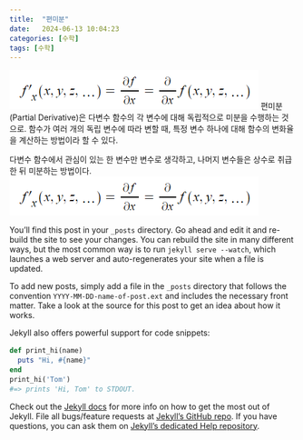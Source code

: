 ```yaml
---
title:  "편미분"
date:   2024-06-13 10:04:23
categories: [수학]
tags: [수학]
---
```

![이미지이름](/images/2024061403체인룰/1.png)
편미분(Partial Derivative)은 다변수 함수의 각 변수에 대해 독립적으로 미분을 수행하는 것으로. 함수가 여러 개의 독립 변수에 따라 변할 때, 특정 변수 하나에 대해 함수의 변화율을 계산하는 방법이라 할 수 있다.  

다변수 함수에서 관심이 있는 한 변수만 변수로 생각하고, 나머지 변수들은 상수로 취급한 뒤 미분하는 방법이다.
![이미지이름](/images/2024061403체인룰/1.png)


You’ll find this post in your `_posts` directory. Go ahead and edit it and re-build the site to see your changes. You can rebuild the site in many different ways, but the most common way is to run `jekyll serve --watch`, which launches a web server and auto-regenerates your site when a file is updated.

To add new posts, simply add a file in the `_posts` directory that follows the convention `YYYY-MM-DD-name-of-post.ext` and includes the necessary front matter. Take a look at the source for this post to get an idea about how it works.

Jekyll also offers powerful support for code snippets:

``` ruby
def print_hi(name)
  puts "Hi, #{name}"
end
print_hi('Tom')
#=> prints 'Hi, Tom' to STDOUT.
```

Check out the [Jekyll docs][jekyll] for more info on how to get the most out of Jekyll. File all bugs/feature requests at [Jekyll’s GitHub repo][jekyll-gh]. If you have questions, you can ask them on [Jekyll’s dedicated Help repository][jekyll-help].

[jekyll]:      http://jekyllrb.com
[jekyll-gh]:   https://github.com/jekyll/jekyll
[jekyll-help]: https://github.com/jekyll/jekyll-help
